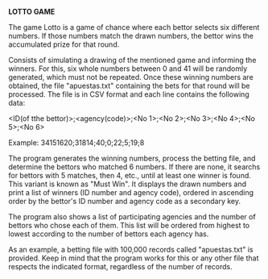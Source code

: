 **LOTTO GAME**

The game Lotto is a game of chance where each bettor selects six different numbers. If those numbers match the drawn numbers, the bettor wins the accumulated prize for that round.

Consists of simulating a drawing of the mentioned game and informing the winners. For this, six whole numbers between 0 and 41 will be randomly generated, which must not be repeated. Once these winning numbers are obtained, the file "apuestas.txt" containing the bets for that round will be processed. The file is in CSV format and each line contains the following data:

<ID(of tthe bettor)>;<agency(code)>;<No 1>;<No 2>;<No 3>;<No 4>;<No 5>;<No 6>

Example: 34151620;31814;40;0;22;5;19;8

The program generates the winning numbers, process the betting file, and determine the bettors who matched 6 numbers. If there are none, it searchs for bettors with 5 matches, then 4, etc., until at least one winner is found. This variant is known as "Must Win". It displays the drawn numbers and print a list of winners (ID number and agency code), ordered in ascending order by the bettor's ID number and agency code as a secondary key.

The program also shows a list of participating agencies and the number of bettors who chose each of them. This list will be ordered from highest to lowest according to the number of bettors each agency has.

As an example, a betting file with 100,000 records called "apuestas.txt" is provided. Keep in mind that the program works for this or any other file that respects the indicated format, regardless of the number of records.
